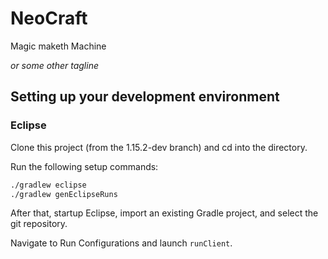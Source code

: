 # NeoCraft

Magic maketh Machine

*or some other tagline*

## Setting up your development environment

### Eclipse

Clone this project (from the 1.15.2-dev branch) and cd into the directory.

Run the following setup commands:
```bash
./gradlew eclipse
./gradlew genEclipseRuns
```

After that, startup Eclipse, import an existing Gradle project, and select the git repository.

Navigate to Run Configurations and launch `runClient`.

